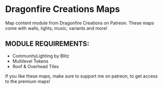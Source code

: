 # Dragonfire Creations Maps
Map content module from Dragonfire Creations on Patreon.
These maps come with walls, lights, music, variants and more!

## MODULE REQUIREMENTS:
* CommunityLighting by Blitz
* Multilevel Tokens
* Roof & Overhead Tiles


If you like these maps, make sure to support me on patreon,
to get access to the premium maps!
